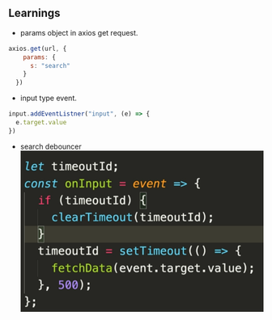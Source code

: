 ## Learnings
- params object in axios get request. 

```js  
axios.get(url, {
    params: {
      s: "search"
    }
  })
```
- input type event. 
```js
input.addEventListner("input", (e) => {
  e.target.value
})
```

- search debouncer
![search debouncer](image.png)